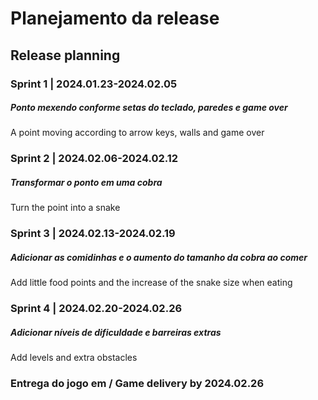 # Planejamento da release
## Release planning

### Sprint 1 | 2024.01.23-2024.02.05
##### Ponto mexendo conforme setas do teclado, paredes e game over
A point moving according to arrow keys, walls and game over

### Sprint 2 | 2024.02.06-2024.02.12
##### Transformar o ponto em uma cobra
Turn the point into a snake

### Sprint 3 | 2024.02.13-2024.02.19
##### Adicionar as comidinhas e o aumento do tamanho da cobra ao comer
Add little food points and the increase of the snake size when eating

### Sprint 4 | 2024.02.20-2024.02.26
##### Adicionar níveis de dificuldade e barreiras extras
Add levels and extra obstacles

### Entrega do jogo em / Game delivery by 2024.02.26
